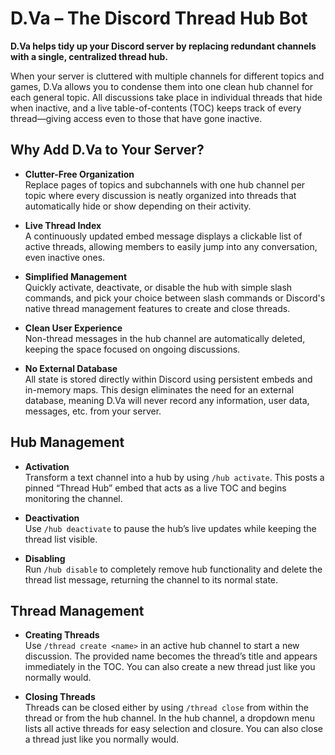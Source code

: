 # D.Va – The Discord Thread Hub Bot

**D.Va helps tidy up your Discord server by replacing redundant channels with a single, centralized thread hub.**

When your server is cluttered with multiple channels for different topics and games, D.Va allows you to condense them into one clean hub channel for each general topic. All discussions take place in individual threads that hide when inactive, and a live table-of-contents (TOC) keeps track of every thread—giving access even to those that have gone inactive.

## Why Add D.Va to Your Server?

- **Clutter-Free Organization**  
  Replace pages of topics and subchannels with one hub channel per topic where every discussion is neatly organized into threads that automatically hide or show depending on their activity.

- **Live Thread Index**  
  A continuously updated embed message displays a clickable list of active threads, allowing members to easily jump into any conversation, even inactive ones.

- **Simplified Management**  
  Quickly activate, deactivate, or disable the hub with simple slash commands, and pick your choice between slash commands or Discord's native thread management features to create and close threads.

- **Clean User Experience**  
  Non-thread messages in the hub channel are automatically deleted, keeping the space focused on ongoing discussions.

- **No External Database**  
  All state is stored directly within Discord using persistent embeds and in-memory maps. This design eliminates the need for an external database, meaning D.Va will never record any information, user data, messages, etc. from your server.

## Hub Management

- **Activation**  
  Transform a text channel into a hub by using `/hub activate`. This posts a pinned “Thread Hub” embed that acts as a live TOC and begins monitoring the channel.

- **Deactivation**  
  Use `/hub deactivate` to pause the hub’s live updates while keeping the thread list visible.

- **Disabling**  
  Run `/hub disable` to completely remove hub functionality and delete the thread list message, returning the channel to its normal state.

## Thread Management

- **Creating Threads**  
  Use `/thread create <name>` in an active hub channel to start a new discussion. The provided name becomes the thread’s title and appears immediately in the TOC. You can also create a new thread just like you normally would.

- **Closing Threads**  
  Threads can be closed either by using `/thread close` from within the thread or from the hub channel. In the hub channel, a dropdown menu lists all active threads for easy selection and closure. You can also close a thread just like you normally would.
